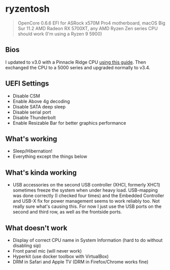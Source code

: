 # ryzentosh

> OpenCore 0.6.6 EFI for ASRock x570M Pro4 motherboard, macOS Big Sur 11.2
> AMD Radeon RX 5700XT, any AMD Ryzen Zen series CPU should work (I'm using a Ryzen 9 5900)

## Bios

I updated to v3.0 with a Pinnacle Ridge CPU [using this guide](https://download.asrock.com/TSD/Ryzen5000/X570M%20Pro4.pdf). Then exchanged the CPU to a 5000 series and upgraded normally to v3.4.

## UEFI Settings

* Disable CSM
* Enable Above 4g decoding
* Disable SATA deep sleep
* Disable serial port
* Disable Thunderbolt
* Enable Resizable Bar for better graphics performance

## What's working

* Sleep/Hibernation!
* Everything except the things below

## What's kinda working

* USB accessories on the second USB controller (XHCI, formerly XHC1) sometimes freeze the system when under heavy load. USB-mapping was done correctly (I checked four times) and the Embedded Controller and USB-X fix for power management seems to work reliably too. Not really sure what's causing this. For now I just use the USB ports on the second and third row, as well as the frontside ports.

## What doesn't work

* Display of correct CPU name in System Information (hard to do without disabling sip)
* Front panel mic (will never work)
* Hyperkit (use docker toolbox with VirtualBox)
* DRM in Safari and Apple TV (DRM in Firefox/Chrome works fine)
